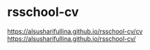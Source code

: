 # rsschool-cv
https://alsusharifullina.github.io/rsschool-cv/cv
https://alsusharifullina.github.io/rsschool-cv/